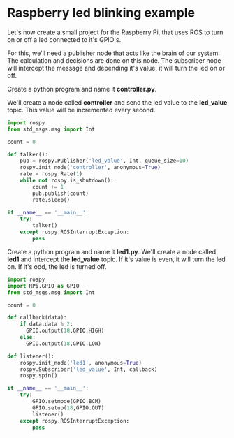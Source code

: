 # Raspberry led blinking example

Let's now create a small project for the Raspberry Pi, that uses ROS to turn on or off a led connected to it's GPIO's.

For this, we'll need a publisher node that acts like the brain of our system. The calculation and decisions are done on this node. The subscriber node will intercept the message and depending it's value, it will turn the led on or off.

Create a python program and name it **controller.py**.

We'll create a node called **controller** and send the led value to the **led_value** topic. This value will be incremented every second.

```python
import rospy
from std_msgs.msg import Int

count = 0

def talker():
    pub = rospy.Publisher('led_value', Int, queue_size=10)
    rospy.init_node('controller', anonymous=True)
    rate = rospy.Rate(1)
    while not rospy.is_shutdown():
        count += 1
        pub.publish(count)
        rate.sleep()

if __name__ == '__main__':
    try:
        talker()
    except rospy.ROSInterruptException:
        pass
```


Create a python program and name it **led1.py**.
We'll create a node called **led1** and intercept the **led_value** topic. If it's value is even, it will turn the led on. If it's odd, the led is turned off.

```python
import rospy
import RPi.GPIO as GPIO
from std_msgs.msg import Int

count = 0

def callback(data):
    if data.data % 2:
      GPIO.output(18,GPIO.HIGH)
    else:
      GPIO.output(18,GPIO.LOW)

def listener():
    rospy.init_node('led1', anonymous=True)
    rospy.Subscriber('led_value', Int, callback)
    rospy.spin()

if __name__ == '__main__':
    try:
        GPIO.setmode(GPIO.BCM)
        GPIO.setup(18,GPIO.OUT)
        listener()
    except rospy.ROSInterruptException:
        pass
```

